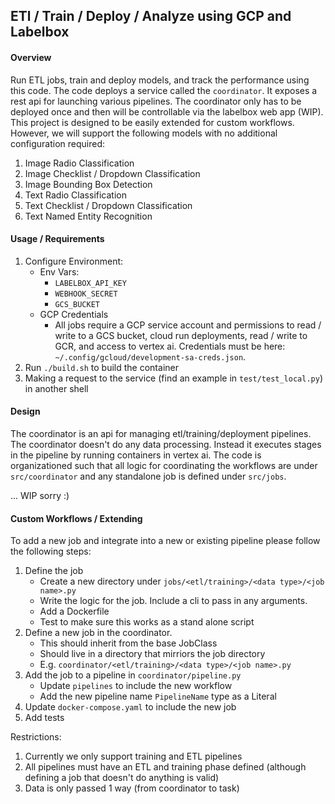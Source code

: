 ## ETl / Train / Deploy / Analyze using GCP and Labelbox

#### Overview

Run ETL jobs, train and deploy models, and track the performance using this code. The code deploys a service called the `coordinator`. It exposes a rest api for launching various pipelines. The coordinator only has to be deployed once and then will be controllable via the labelbox web app (WIP). This project is designed to be easily extended for custom workflows. However, we will support the following models with no additional configuration required:

1. Image Radio Classification
2. Image Checklist / Dropdown Classification
3. Image Bounding Box Detection
4. Text Radio Classification
5. Text Checklist / Dropdown Classification
6. Text Named Entity Recognition


#### Usage / Requirements

1. Configure Environment:
    * Env Vars:
        - `LABELBOX_API_KEY`
        - `WEBHOOK_SECRET`
        - `GCS_BUCKET`
    * GCP Credentials
        - All jobs require a GCP service account and permissions to read / write to a GCS bucket, cloud run deployments, read / write to GCR, and access to vertex ai. Credentials must be here: `~/.config/gcloud/development-sa-creds.json`.
2. Run `./build.sh` to build the container
2. Making a request to the service (find an example in `test/test_local.py`) in another shell

#### Design

The coordinator is an api for managing etl/training/deployment pipelines. The coordinator doesn't do any data processing. Instead it executes stages in the pipeline by running containers in vertex ai. The code is organizationed such that all logic for coordinating the workflows are under `src/coordinator` and any standalone job is defined under `src/jobs`.

... WIP sorry :)


#### Custom Workflows / Extending

To add a new job and integrate into a new or existing pipeline please follow the following steps:

1. Define the job
    * Create a new directory under `jobs/<etl/training>/<data type>/<job name>.py`
    * Write the logic for the job. Include a cli to pass in any arguments.
    * Add a Dockerfile
    * Test to make sure this works as a stand alone script
2. Define a new job in the coordinator.
    * This should inherit from the base JobClass
    * Should live in a directory that mirriors the job directory
    * E.g. `coordinator/<etl/training>/<data type>/<job name>.py`
3. Add the job to a pipeline in `coordinator/pipeline.py`
    * Update `pipelines` to include the new workflow
    * Add the new pipeline name `PipelineName` type as a Literal
4. Update `docker-compose.yaml` to include the new job
5. Add tests



Restrictions:
1. Currently we only support training and ETL pipelines
2. All pipelines must have an ETL and training phase defined (although defining a job that doesn't do anything is valid)
3. Data is only passed 1 way (from coordinator to task)



